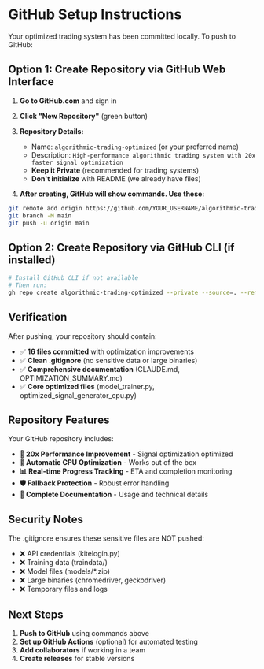 # GitHub Setup Instructions

Your optimized trading system has been committed locally. To push to GitHub:

## Option 1: Create Repository via GitHub Web Interface

1. **Go to GitHub.com** and sign in
2. **Click "New Repository"** (green button)
3. **Repository Details:**
   - Name: `algorithmic-trading-optimized` (or your preferred name)
   - Description: `High-performance algorithmic trading system with 20x faster signal optimization`
   - **Keep it Private** (recommended for trading systems)
   - **Don't initialize** with README (we already have files)

4. **After creating, GitHub will show commands. Use these:**

```bash
git remote add origin https://github.com/YOUR_USERNAME/algorithmic-trading-optimized.git
git branch -M main
git push -u origin main
```

## Option 2: Create Repository via GitHub CLI (if installed)

```bash
# Install GitHub CLI if not available
# Then run:
gh repo create algorithmic-trading-optimized --private --source=. --remote=origin --push
```

## Verification

After pushing, your repository should contain:
- ✅ **16 files committed** with optimization improvements
- ✅ **Clean .gitignore** (no sensitive data or large binaries)
- ✅ **Comprehensive documentation** (CLAUDE.md, OPTIMIZATION_SUMMARY.md)
- ✅ **Core optimized files** (model_trainer.py, optimized_signal_generator_cpu.py)

## Repository Features

Your GitHub repository includes:
- **🚀 20x Performance Improvement** - Signal optimization optimized
- **🔧 Automatic CPU Optimization** - Works out of the box
- **📊 Real-time Progress Tracking** - ETA and completion monitoring
- **🛡️ Fallback Protection** - Robust error handling
- **📝 Complete Documentation** - Usage and technical details

## Security Notes

The .gitignore ensures these sensitive files are NOT pushed:
- ❌ API credentials (kitelogin.py)
- ❌ Training data (traindata/)
- ❌ Model files (models/*.zip)
- ❌ Large binaries (chromedriver, geckodriver)
- ❌ Temporary files and logs

## Next Steps

1. **Push to GitHub** using commands above
2. **Set up GitHub Actions** (optional) for automated testing
3. **Add collaborators** if working in a team
4. **Create releases** for stable versions